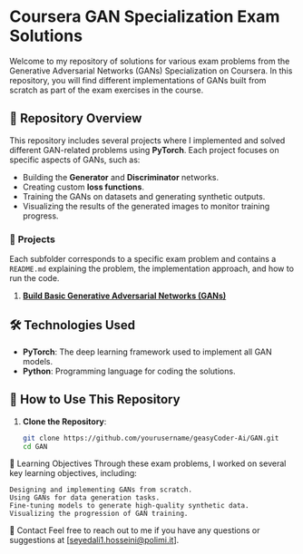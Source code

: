 # Coursera GAN Specialization Exam Solutions

Welcome to my repository of solutions for various exam problems from the Generative Adversarial Networks (GANs) Specialization on Coursera. In this repository, you will find different implementations of GANs built from scratch as part of the exam exercises in the course.

## 📜 **Repository Overview**
This repository includes several projects where I implemented and solved different GAN-related problems using **PyTorch**. Each project focuses on specific aspects of GANs, such as:
- Building the **Generator** and **Discriminator** networks.
- Creating custom **loss functions**.
- Training the GANs on datasets and generating synthetic outputs.
- Visualizing the results of the generated images to monitor training progress.

### 📂 **Projects**
Each subfolder corresponds to a specific exam problem and contains a `README.md` explaining the problem, the implementation approach, and how to run the code.

1. **[Build Basic Generative Adversarial Networks (GANs)](./Build%20Basic%20Generative%20Adversarial%20Networks%20%28GANs%29)**  
  


## 🛠️ **Technologies Used**
- **PyTorch**: The deep learning framework used to implement all GAN models.
- **Python**: Programming language for coding the solutions.


## 🚀 **How to Use This Repository**
1. **Clone the Repository**:
   ```bash
   git clone https://github.com/yourusername/geasyCoder-Ai/GAN.git
   cd GAN

📖 Learning Objectives
Through these exam problems, I worked on several key learning objectives, including:

    Designing and implementing GANs from scratch.
    Using GANs for data generation tasks.
    Fine-tuning models to generate high-quality synthetic data.
    Visualizing the progression of GAN training.

📩 Contact
Feel free to reach out to me if you have any questions or suggestions at 
[seyedali1.hosseini@polimi.it].

